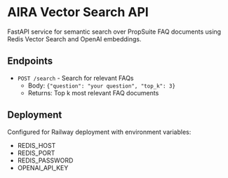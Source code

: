 # AIRA Vector Search API

FastAPI service for semantic search over PropSuite FAQ documents using Redis Vector Search and OpenAI embeddings.

## Endpoints

- `POST /search` - Search for relevant FAQs
  - Body: `{"question": "your question", "top_k": 3}`
  - Returns: Top k most relevant FAQ documents

## Deployment

Configured for Railway deployment with environment variables:
- REDIS_HOST
- REDIS_PORT
- REDIS_PASSWORD
- OPENAI_API_KEY
